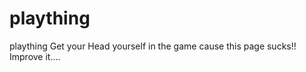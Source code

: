 # plaything
plaything 
Get your Head  yourself in the game cause this page sucks!! Improve it.... 

